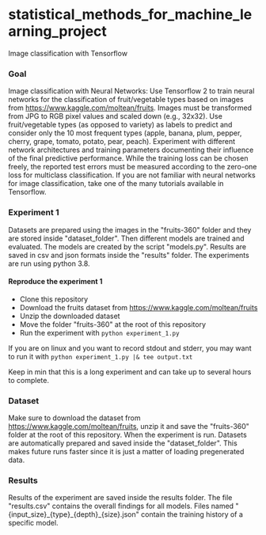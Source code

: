 # statistical_methods_for_machine_learning_project
Image classification with Tensorflow

### Goal
Image classification with Neural Networks: Use Tensorflow 2 to train neural networks for the classification of fruit/vegetable types based on images from https://www.kaggle.com/moltean/fruits. Images must be transformed from JPG to RGB pixel values and scaled down (e.g., 32x32). Use fruit/vegetable types (as opposed to variety) as labels to predict and consider only the 10 most frequent types (apple, banana, plum, pepper, cherry, grape, tomato, potato, pear, peach). Experiment with different network architectures and training parameters documenting their influence of the final predictive performance. While the training loss can be chosen freely, the reported test errors must be measured according to the zero-one loss for multiclass classification.
If you are not familiar with neural networks for image classification, take one of the many tutorials available in Tensorflow.

### Experiment 1
Datasets are prepared using the images in the "fruits-360" folder and they are stored inside "dataset_folder". Then different models are trained and evaluated. The models are created by the script "models.py". Results are saved in csv and json formats inside the "results" folder. The experiments are run using python 3.8.

#### Reproduce the experiment 1
* Clone this repository
* Download the fruits dataset from https://www.kaggle.com/moltean/fruits
* Unzip the downloaded dataset
* Move the folder "fruits-360" at the root of this repository
* Run the experiment with `python experiment_1.py`

If you are on linux and you want to record stdout and stderr, you may want to run it with `python experiment_1.py |& tee output.txt`

Keep in min that this is a long experiment and can take up to several hours to complete.

### Dataset
Make sure to download the dataset from https://www.kaggle.com/moltean/fruits, unzip it and save the "fruits-360" folder at the root of this repository.
When the experiment is run. Datasets are automatically prepared and saved inside the "dataset_folder". This makes future runs faster since it is just a matter of loading pregenerated data.

### Results
Results of the experiment are saved inside the results folder.
The file "results.csv" contains the overall findings for all models.
Files named "{input_size}\_{type}\_{depth}\_{size}.json" contain the training history of a specific model.
